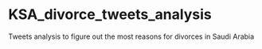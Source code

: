 # KSA_divorce_tweets_analysis
Tweets analysis to figure out the most reasons for divorces in Saudi Arabia
